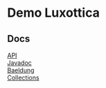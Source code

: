 # Demo Luxottica

## Docs
[API](https://docs.vavr.io/#_introduction) <br/>
[Javadoc](https://hapi.fhir.org/home?serverId=home_r4&encoding=json&pretty=true&_summary=&resource=) <br/>
[Baeldung](https://www.baeldung.com/vavr) <br/>
[Collections](https://www.baeldung.com/vavr-collections)<br/>
